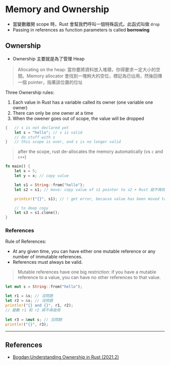 # Memory and Ownership

- 當變數離開 scope 時，Rust 會幫我們呼叫一個特殊函式。此函式叫做 `drop`
- Passing in references as function parameters is called **borrowing**

## Ownership

- Ownership 主要就是為了管理 Heap

> Allocating on the heap: 當你要將資料放入堆積，你得要求一定大小的空間。Memory allocator 會找到一塊夠大的空位，標記為已佔用，然後回傳一個 pointer，指著該位置的位址

Three Ownership rules:

1. Each value in Rust has a variable called its owner (one variable one owner)
2. There can only be one owner at a time
3. When the owener goes out of scope, the value will be dropped
  ```rust
  {   // s is not declared yet
      let s = "hello"; // s is valid
      // do stuff with s
  }   // this scope is over, and s is no longer valid
  ```

  > after the scope, rust de-allocates the memory automatically (vs `c` and `c++`)



```rust
fn main() {
    let x = 5;
    let y = x; // copy value

    let s1 = String::from("hello");
    let s2 = s1; // move: copy value of s1 pointer to s2 + Rust 就不再將 s1 視爲有效 (prevent double free)

    printLn!("{}", s1); // ! get error, because value has been moved to s2

    // to deep copy
    let s3 = s1.clone();
}
```

### References

Rule of References:

- At any given time, you can have either one mutable reference or any number of immutable references.
- References must always be valid.

> Mutable references have one big restriction: if you have a mutable reference to a value, you can have no other references to that value. 

```rust
let mut s = String::from("hello");

let r1 = &s; // 沒問題
let r2 = &s; // 沒問題
println!("{} and {}", r1, r2);
// 變數 r1 和 r2 將不再使用
    
let r3 = &mut s; // 沒問題
println!("{}", r3);
```

---

## References

- [Bogdan;Understanding Ownership in Rust (2021.2)](https://youtu.be/VFIOSWy93H0)